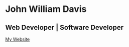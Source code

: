 # John William Davis
## Web Developer | Software Developer

[My Website](https://www.johnwilliamdavis.com)
